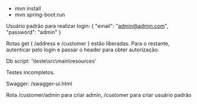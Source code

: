 - mvn install
- mvn spring-boot:run



Usuário padrão para realizar login: 
        {
            "email": "admin@admin.com",
            "password": "admin"
        }

Rotas get { /address e /customer } estão liberadas. Para o restante, autenticar pelo login e passar o header para obter autorização.

Db script: '\teste\src\main\resources'

Testes incompletos.

Swagger: /swagger-ui.html

Rota /customer/admin para criar admin, /customer para criar usuário padrão
